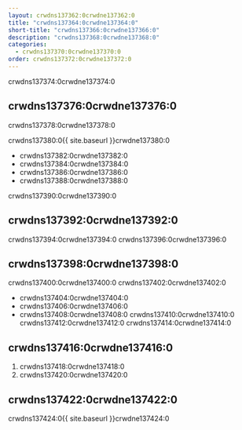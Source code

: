 ```yaml
---
layout: crwdns137362:0crwdne137362:0
title: "crwdns137364:0crwdne137364:0"
short-title: "crwdns137366:0crwdne137366:0"
description: "crwdns137368:0crwdne137368:0"
categories:
  - crwdns137370:0crwdne137370:0
order: crwdns137372:0crwdne137372:0
---
```

crwdns137374:0crwdne137374:0

## crwdns137376:0crwdne137376:0

crwdns137378:0crwdne137378:0

crwdns137380:0{{ site.baseurl }}crwdne137380:0

- crwdns137382:0crwdne137382:0
- crwdns137384:0crwdne137384:0
- crwdns137386:0crwdne137386:0
- crwdns137388:0crwdne137388:0

crwdns137390:0crwdne137390:0

## crwdns137392:0crwdne137392:0

crwdns137394:0crwdne137394:0 crwdns137396:0crwdne137396:0

## crwdns137398:0crwdne137398:0

crwdns137400:0crwdne137400:0 crwdns137402:0crwdne137402:0

- crwdns137404:0crwdne137404:0
- crwdns137406:0crwdne137406:0
- crwdns137408:0crwdne137408:0 crwdns137410:0crwdne137410:0 crwdns137412:0crwdne137412:0 crwdns137414:0crwdne137414:0

## crwdns137416:0crwdne137416:0

1. crwdns137418:0crwdne137418:0
2. crwdns137420:0crwdne137420:0

## crwdns137422:0crwdne137422:0

crwdns137424:0{{ site.baseurl }}crwdne137424:0
